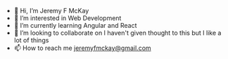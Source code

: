 - 👋 Hi, I’m Jeremy F McKay
- 👀 I’m interested in Web Development
- 🌱 I’m currently learning Angular and React
- 💞️ I’m looking to collaborate on I haven't given thought to this but I like a lot of things
- 📫 How to reach me jeremyfmckay@gmail.com

<!---
JFMcKay/JFMcKay is a ✨ special ✨ repository because its `README.md` (this file) appears on your GitHub profile.
You can click the Preview link to take a look at your changes.
--->
